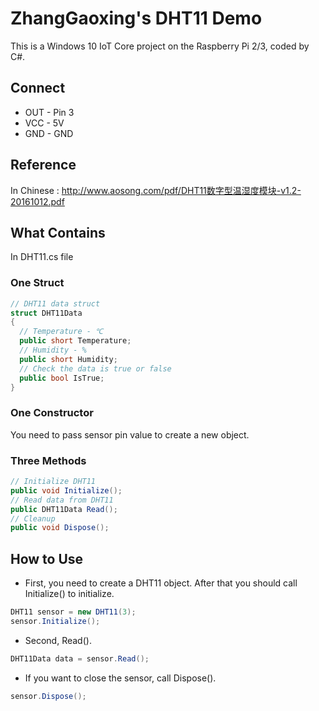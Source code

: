# ZhangGaoxing's DHT11 Demo
This is a Windows 10 IoT Core project on the Raspberry Pi 2/3, coded by C#.

## Connect
* OUT - Pin 3
* VCC - 5V
* GND - GND

## Reference
In Chinese : http://www.aosong.com/pdf/DHT11数字型温湿度模块-v1.2-20161012.pdf

## What Contains
In DHT11.cs file
### One Struct
```C#
// DHT11 data struct
struct DHT11Data
{
  // Temperature - ℃
  public short Temperature;
  // Humidity - %
  public short Humidity;
  // Check the data is true or false
  public bool IsTrue;
}
```
### One Constructor
You need to pass sensor pin value to create a new object.
### Three Methods
```C#
// Initialize DHT11
public void Initialize();
// Read data from DHT11
public DHT11Data Read();
// Cleanup
public void Dispose();
```

## How to Use
* First, you need to create a DHT11 object. After that you should call Initialize() to initialize.
```C#
DHT11 sensor = new DHT11(3);
sensor.Initialize();
```
* Second, Read().
```C#
DHT11Data data = sensor.Read();
```
* If you want to close the sensor, call Dispose().
```C#
sensor.Dispose();
```
